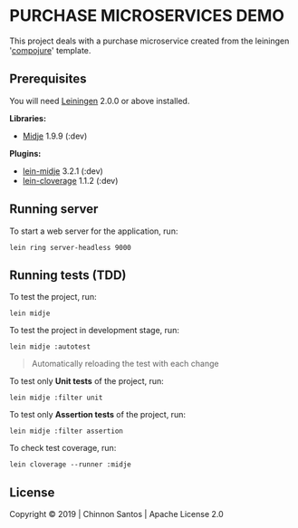 # PURCHASE MICROSERVICES DEMO

This project deals with a purchase microservice created from the leiningen '[compojure][]' template.

## Prerequisites

You will need [Leiningen][] 2.0.0 or above installed.

**Libraries:**

- [Midje][] 1.9.9 (:dev)

**Plugins:**

- [lein-midje][] 3.2.1 (:dev)
- [lein-cloverage][] 1.1.2 (:dev)

[compojure]: https://github.com/weavejester/compojure
[leiningen]: https://github.com/technomancy/leiningen
[midje]: https://clojars.org/midje
[lein-midje]: https://clojars.org/lein-midje
[lein-cloverage]: https://clojars.org/lein-cloverage

## Running server

To start a web server for the application, run:

    lein ring server-headless 9000

## Running tests (TDD)

To test the project, run:

    lein midje

To test the project in development stage, run:

    lein midje :autotest

> Automatically reloading the test with each change

To test only **Unit tests** of the project, run:

    lein midje :filter unit

To test only **Assertion tests** of the project, run:

    lein midje :filter assertion

To check test coverage, run:

    lein cloverage --runner :midje

## License

Copyright © 2019 | Chinnon Santos | Apache License 2.0
